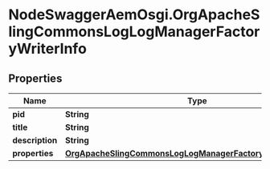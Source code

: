 # NodeSwaggerAemOsgi.OrgApacheSlingCommonsLogLogManagerFactoryWriterInfo

## Properties
Name | Type | Description | Notes
------------ | ------------- | ------------- | -------------
**pid** | **String** |  | [optional] 
**title** | **String** |  | [optional] 
**description** | **String** |  | [optional] 
**properties** | [**OrgApacheSlingCommonsLogLogManagerFactoryWriterProperties**](OrgApacheSlingCommonsLogLogManagerFactoryWriterProperties.md) |  | [optional] 


